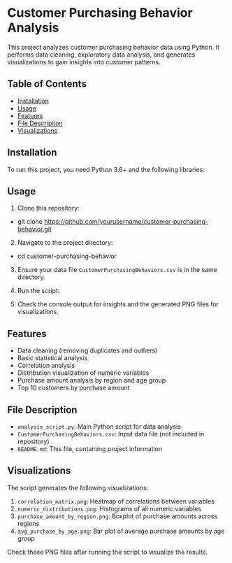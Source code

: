 # Customer Purchasing Behavior Analysis

This project analyzes customer purchasing behavior data using Python. It performs data cleaning, exploratory data analysis, and generates visualizations to gain insights into customer patterns.

## Table of Contents

- [Installation](#installation)
- [Usage](#usage)
- [Features](#features)
- [File Description](#file-description)
- [Visualizations](#visualizations)

## Installation

To run this project, you need Python 3.6+ and the following libraries:

## Usage

1. Clone this repository:

- git clone https://github.com/yourusername/customer-purchasing-behavior.git

2. Navigate to the project directory:

- cd customer-purchasing-behavior

3. Ensure your data file `CustomerPurchasingBehaviors.csv` is in the same directory.

4. Run the script:

5. Check the console output for insights and the generated PNG files for visualizations.

## Features

- Data cleaning (removing duplicates and outliers)
- Basic statistical analysis
- Correlation analysis
- Distribution visualization of numeric variables
- Purchase amount analysis by region and age group
- Top 10 customers by purchase amount

## File Description

- `analysis_script.py`: Main Python script for data analysis
- `CustomerPurchasingBehaviors.csv`: Input data file (not included in repository)
- `README.md`: This file, containing project information

## Visualizations

The script generates the following visualizations:

1. `correlation_matrix.png`: Heatmap of correlations between variables
2. `numeric_distributions.png`: Histograms of all numeric variables
3. `purchase_amount_by_region.png`: Boxplot of purchase amounts across regions
4. `avg_purchase_by_age.png`: Bar plot of average purchase amounts by age group

Check these PNG files after running the script to visualize the results.